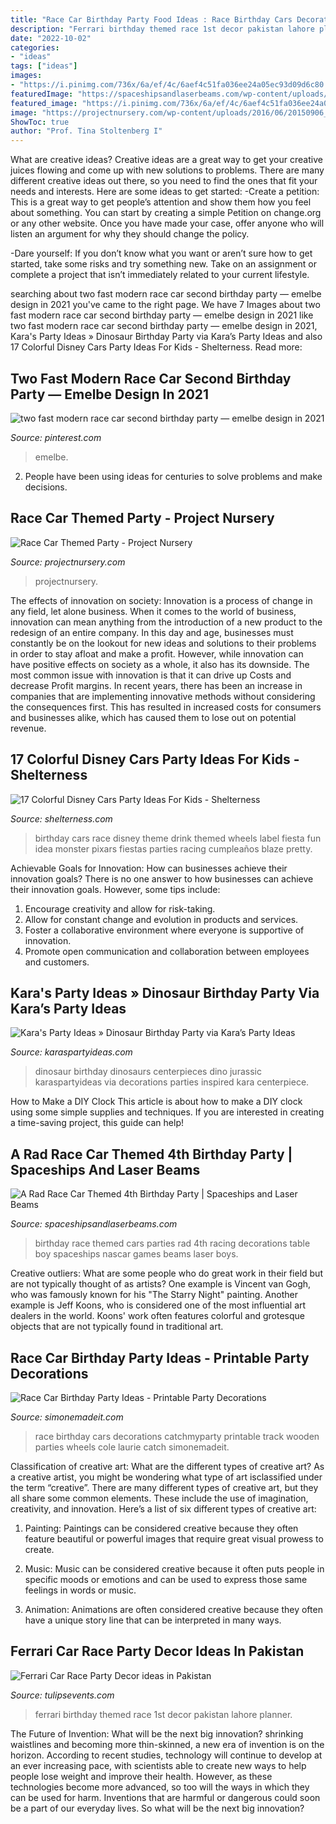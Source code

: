 ```yaml
---
title: "Race Car Birthday Party Food Ideas : Race Birthday Cars Decorations Catchmyparty Printable Track Wooden Parties Wheels Cole Laurie Catch Simonemadeit"
description: "Ferrari birthday themed race 1st decor pakistan lahore planner"
date: "2022-10-02"
categories:
- "ideas"
tags: ["ideas"]
images:
- "https://i.pinimg.com/736x/6a/ef/4c/6aef4c51fa036ee24a05ec93d09d6c80.jpg"
featuredImage: "https://spaceshipsandlaserbeams.com/wp-content/uploads/2015/09/race-car-party-ideas.jpg"
featured_image: "https://i.pinimg.com/736x/6a/ef/4c/6aef4c51fa036ee24a05ec93d09d6c80.jpg"
image: "https://projectnursery.com/wp-content/uploads/2016/06/20150906_125321.jpg"
ShowToc: true
author: "Prof. Tina Stoltenberg I"
---
```



What are creative ideas?
Creative ideas are a great way to get your creative juices flowing and come up with new solutions to problems. There are many different creative ideas out there, so you need to find the ones that fit your needs and interests. Here are some ideas to get started: 
-Create a petition: This is a great way to get people’s attention and show them how you feel about something. You can start by creating a simple Petition on change.org or any other website. Once you have made your case, offer anyone who will listen an argument for why they should change the policy. 

-Dare yourself: If you don’t know what you want or aren’t sure how to get started, take some risks and try something new. Take on an assignment or complete a project that isn’t immediately related to your current lifestyle.

	

		
searching about two fast modern race car second birthday party — emelbe design in 2021 you've came to the right page. We have 7 Images about two fast modern race car second birthday party — emelbe design in 2021 like two fast modern race car second birthday party — emelbe design in 2021, Kara&#039;s Party Ideas » Dinosaur Birthday Party via Kara’s Party Ideas and also 17 Colorful Disney Cars Party Ideas For Kids - Shelterness. Read more:
		
    
## Two Fast Modern Race Car Second Birthday Party — Emelbe Design In 2021

<img loading=lazy src="https://i.pinimg.com/736x/6a/ef/4c/6aef4c51fa036ee24a05ec93d09d6c80.jpg" onerror="this.onerror=null;this.src='https://tse4.mm.bing.net/th?id=OIP.CNRaY3gnuZLaRzydoOc8YAHaLH&amp;pid=15.1';" alt="two fast modern race car second birthday party — emelbe design in 2021">

_Source: pinterest.com_

>emelbe. 

	

2. People have been using ideas for centuries to solve problems and make decisions.

    
## Race Car Themed Party - Project Nursery

<img loading=lazy src="https://projectnursery.com/wp-content/uploads/2016/06/20150906_125321.jpg" onerror="this.onerror=null;this.src='https://tse3.mm.bing.net/th?id=OIP.7LUWs1jbdiIRNWYdNNw6BwHaNK&amp;pid=15.1';" alt="Race Car Themed Party - Project Nursery">

_Source: projectnursery.com_

>projectnursery. 

	

The effects of innovation on society:
Innovation is a process of change in any field, let alone business. When it comes to the world of business, innovation can mean anything from the introduction of a new product to the redesign of an entire company. In this day and age, businesses must constantly be on the lookout for new ideas and solutions to their problems in order to stay afloat and make a profit.
However, while innovation can have positive effects on society as a whole, it also has its downside. The most common issue with innovation is that it can drive up Costs and decrease Profit margins. In recent years, there has been an increase in companies that are implementing innovative methods without considering the consequences first. This has resulted in increased costs for consumers and businesses alike, which has caused them to lose out on potential revenue.

    
## 17 Colorful Disney Cars Party Ideas For Kids - Shelterness

<img loading=lazy src="https://i.shelterness.com/2017/07/06-kids-drink-in-a-jar-with-a-Cars-theme-label-is-a-creative-and-fun-idea.jpg" onerror="this.onerror=null;this.src='https://tse4.mm.bing.net/th?id=OIP.d-9dyhqQyEHN53wBSf9fVQHaLH&amp;pid=15.1';" alt="17 Colorful Disney Cars Party Ideas For Kids - Shelterness">

_Source: shelterness.com_

>birthday cars race disney theme drink themed wheels label fiesta fun idea monster pixars fiestas parties racing cumpleaños blaze pretty. 

	

Achievable Goals for Innovation: How can businesses achieve their innovation goals?
There is no one answer to how businesses can achieve their innovation goals. However, some tips include:
1. Encourage creativity and allow for risk-taking.
2. Allow for constant change and evolution in products and services.
3. Foster a collaborative environment where everyone is supportive of innovation. 
4. Promote open communication and collaboration between employees and customers.

    
## Kara&#039;s Party Ideas » Dinosaur Birthday Party Via Kara’s Party Ideas

<img loading=lazy src="http://karaspartyideas.com/wp-content/uploads/2015/09/Dinosaur-Birthday-Party-via-Karas-Party-Ideas-KarasPartyIdeas.com21.jpg" onerror="this.onerror=null;this.src='https://tse1.mm.bing.net/th?id=OIP.h4pdO0zIVNlJFpY9YgYIRwHaLH&amp;pid=15.1';" alt="Kara&#039;s Party Ideas » Dinosaur Birthday Party via Kara’s Party Ideas">

_Source: karaspartyideas.com_

>dinosaur birthday dinosaurs centerpieces dino jurassic karaspartyideas via decorations parties inspired kara centerpiece. 

	

How to Make a DIY Clock
This article is about how to make a DIY clock using some simple supplies and techniques. If you are interested in creating a time-saving project, this guide can help!

    
## A Rad Race Car Themed 4th Birthday Party | Spaceships And Laser Beams

<img loading=lazy src="https://spaceshipsandlaserbeams.com/wp-content/uploads/2015/09/race-car-party-ideas.jpg" onerror="this.onerror=null;this.src='https://tse4.mm.bing.net/th?id=OIP._9AaZKKdd3SI_-eIylPfbQHaLH&amp;pid=15.1';" alt="A Rad Race Car Themed 4th Birthday Party | Spaceships and Laser Beams">

_Source: spaceshipsandlaserbeams.com_

>birthday race themed cars parties rad 4th racing decorations table boy spaceships nascar games beams laser boys. 

	

Creative outliers: What are some people who do great work in their field but are not typically thought of as artists?
One example is Vincent van Gogh, who was famously known for his "The Starry Night" painting. Another example is Jeff Koons, who is considered one of the most influential art dealers in the world. Koons' work often features colorful and grotesque objects that are not typically found in traditional art.

    
## Race Car Birthday Party Ideas - Printable Party Decorations

<img loading=lazy src="http://www.simonemadeit.com/wp-content/uploads/2012/04/dsc00333.jpg" onerror="this.onerror=null;this.src='https://tse3.mm.bing.net/th?id=OIP.pX5UxjLP2xvJGgJR6dycbAHaJ4&amp;pid=15.1';" alt="Race Car Birthday Party Ideas - Printable Party Decorations">

_Source: simonemadeit.com_

>race birthday cars decorations catchmyparty printable track wooden parties wheels cole laurie catch simonemadeit. 

	

Classification of creative art: What are the different types of creative art?
As a creative artist, you might be wondering what type of art isclassified under the term “creative”. There are many different types of creative art, but they all share some common elements. These include the use of imagination, creativity, and innovation. Here’s a list of six different types of creative art:
1. Painting: Paintings can be considered creative because they often feature beautiful or powerful images that require great visual prowess to create.

2. Music: Music can be considered creative because it often puts people in specific moods or emotions and can be used to express those same feelings in words or music.

3. Animation: Animations are often considered creative because they often have a unique story line that can be interpreted in many ways.


    
## Ferrari Car Race Party Decor Ideas In Pakistan

<img loading=lazy src="https://www.tulipsevents.com/wp-content/uploads/2018/06/Ferrari-Car-Race-Party-Decor-ideas-in-Pakistan-24.jpg" onerror="this.onerror=null;this.src='https://tse3.mm.bing.net/th?id=OIP.JuG40mIAubQE4GwPwV2dbAHaES&amp;pid=15.1';" alt="Ferrari Car Race Party Decor ideas in Pakistan">

_Source: tulipsevents.com_

>ferrari birthday themed race 1st decor pakistan lahore planner. 

	

The Future of Invention: What will be the next big innovation?
shrinking waistlines and becoming more thin-skinned, a new era of invention is on the horizon. According to recent studies, technology will continue to develop at an ever increasing pace, with scientists able to create new ways to help people lose weight and improve their health. 
However, as these technologies become more advanced, so too will the ways in which they can be used for harm. Inventions that are harmful or dangerous could soon be a part of our everyday lives. So what will be the next big innovation?

